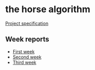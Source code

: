 # the horse algorithm

[Project specification](documentation/project-specification.md)

## Week reports

* [First week](documentation/week-reports/week-report-1.md)
* [Second week](documentation/week-reports/week-report-2.md)
* [Third week](documentation/week-reports/week-report-3.md)

